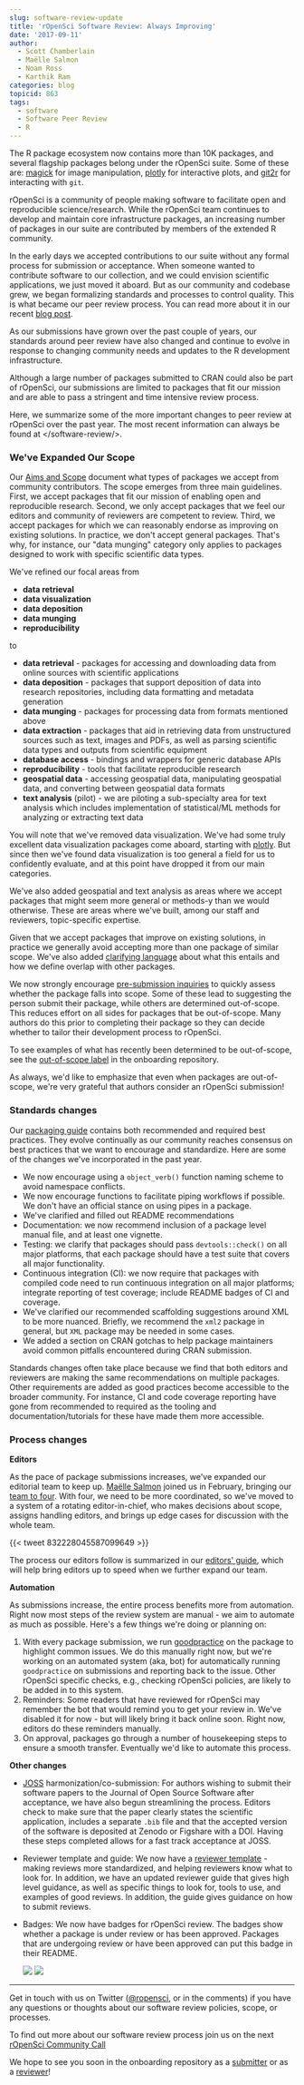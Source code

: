 ```yaml
---
slug: software-review-update
title: 'rOpenSci Software Review: Always Improving'
date: '2017-09-11'
author:
  - Scott Chamberlain
  - Maëlle Salmon
  - Noam Ross
  - Karthik Ram
categories: blog
topicid: 863
tags:
  - software
  - Software Peer Review
  - R
---
```



The R package ecosystem now contains more than 10K packages, and several flagship packages belong under the rOpenSci suite. Some of these are: [magick][] for image manipulation, [plotly][] for interactive plots, and [git2r][] for interacting with `git`.

rOpenSci is a community of people making software to facilitate open and reproducible science/research. While the rOpenSci team continues to develop and maintain core infrastructure packages, an increasing number of packages in our suite are contributed by members of the extended R community.

In the early days we accepted contributions to our suite without any formal process for submission or acceptance. When someone wanted to contribute software to our collection, and we could envision scientific applications, we just moved it aboard. But as our community and codebase grew, we began formalizing standards and processes to control quality. This is what became our peer review process.  You can read more about it in our recent [blog post][nfpost].

As our submissions have grown over the past couple of years, our standards around peer review have also changed and continue to evolve in response to changing community needs and updates to the R development infrastructure.

Although a large number of packages submitted to CRAN could also be part of rOpenSci, our submissions are limited to packages that fit our mission and are able to pass a stringent and time intensive review process.

Here, we summarize some of the more important changes to peer review at rOpenSci over the past year.  The most recent information can always be found at </software-review/>.

### We've Expanded Our Scope

Our [Aims and Scope][aims] document what types of packages we accept from community contributors. The scope emerges from three main guidelines. First, we accept packages that fit our mission of enabling open and reproducible research. Second, we only accept packages that we feel our editors and community of reviewers are competent to review. Third, we accept packages for which we can reasonably endorse as improving on existing solutions.  In practice, we don't accept  general packages. That's why, for instance, our "data munging" category only applies to packages designed to work with specific scientific data types.

We've refined our focal areas from

* **data retrieval**
* **data visualization**
* **data deposition**
* **data munging**
* **reproducibility**

to

* **data retrieval** - packages for accessing and downloading data from online sources with scientific applications
* **data deposition** - packages that support deposition of data into research repositories, including data formatting and metadata generation
* **data munging** - packages for processing data from formats mentioned above
* **data extraction** - packages that aid in retrieving data from unstructured sources such as text, images and PDFs, as well as parsing scientific data types and outputs from scientific equipment
* **database access** - bindings and wrappers for generic database APIs
* **reproducibility** - tools that facilitate reproducible research
* **geospatial data** - accessing geospatial data, manipulating geospatial data, and converting between geospatial data formats
* **text analysis** (pilot) - we are piloting a sub-specialty area for text analysis which includes implementation of statistical/ML methods for analyzing or extracting text data

You will note that we've removed data visualization. We've had some truly excellent data visualization packages come aboard, starting with [plotly].  But since then we've found data visualization is too general a field for us to confidently evaluate, and at this point have dropped it from our main categories.

We've also added geospatial and text analysis as areas where we accept packages that might seem more general or methods-y than we would otherwise.  These are areas where we've built, among our staff and reviewers, topic-specific expertise.

Given that we accept packages that improve on existing solutions, in practice we generally avoid accepting more than one package of similar scope. We've also added [clarifying language][over] about what this entails and how we define overlap with other packages.

We now strongly encourage [pre-submission inquiries][presub] to quickly assess whether the package falls into scope. Some of these lead to suggesting the person submit their package, while others are determined out-of-scope. This reduces effort on all sides for packages that be out-of-scope. Many authors do this prior to completing their package so they can decide whether to tailor their development process to rOpenSci.

To see examples of what has recently been determined to be out-of-scope, see the [out-of-scope label][outofscope] in the onboarding repository.

As always, we'd like to emphasize that even when packages are out-of-scope, we're very grateful that authors consider an rOpenSci submission!

### Standards changes

Our [packaging guide][pg] contains both recommended and required best practices. They evolve continually as our community reaches consensus on best practices that we want to encourage and standardize. Here are some of the changes we've incorporated in the past year.


* We now encourage using a `object_verb()` function naming scheme to avoid namespace conflicts.
* We now encourage functions to facilitate piping workflows if possible. We don't have an official stance on using pipes in a package.
* We've clarified and filled out README recommendations
* Documentation: we now recommend inclusion of a package level manual file, and at least one vignette.
* Testing: we clarify that packages should pass `devtools::check()` on all major platforms, that each package should have a test suite that covers all major functionality.
* Continuous integration (CI): we now require that packages with compiled code need to run continuous integration on all major platforms; integrate reporting of test coverage; include README badges of CI and coverage.
* We've clarified our recommended scaffolding suggestions around XML to be more nuanced. Briefly, we recommend the `xml2` package in general, but `XML` package may be needed in some cases.
* We added a section on CRAN gotchas to help package maintainers avoid common pitfalls encountered during CRAN submission.

Standards changes often take place because we find that both editors and reviewers are making the same recommendations on multiple packages.  Other requirements are added as good practices become accessible to the broader community. For instance, CI and code coverage reporting have gone from recommended to required as the tooling and documentation/tutorials for these have made them more accessible.

### Process changes

**Editors**

As the pace of package submissions increases, we've expanded our editorial team to keep up. [Maëlle Salmon][ms] joined us in February, bringing our [team to four](https://devguide.ropensci.org/softwarereviewintro.html#associateditors). With four, we need to be more coordinated, so we've moved to a system of a rotating editor-in-chief, who makes decisions about scope, assigns handling editors, and brings up edge cases for discussion with the whole team.

{{< tweet 832228045587099649 >}}

The process our editors follow is summarized in our [editors' guide][eg], which will help bring editors up to speed when we further expand our team.

**Automation**

As submissions increase, the entire process benefits more from automation. Right now most steps of the review system are manual - we aim to automate as much as possible. Here's a few things we're doing or planning on:

1. With every package submission, we run [goodpractice][gp] on the package to highlight common issues. We do this manually right now, but we're working on an automated system (aka, bot) for automatically running `goodpractice` on submissions and reporting back to the issue. Other rOpenSci specific checks, e.g., checking rOpenSci policies, are likely to be added in to this system.
2. Reminders: Some readers that have reviewed for rOpenSci may remember the bot that would remind you to get your review in. We've disabled it for now - but will likely bring it back online soon. Right now, editors do these reminders manually.
3. On approval, packages go through a number of housekeeping steps to ensure a smooth transfer. Eventually we'd like to automate this process.

**Other changes**

- [JOSS](https://joss.theoj.org/) harmonization/co-submission: For authors wishing to submit their software papers to the Journal of Open Source Software after acceptance, we have also begun streamlining the process. Editors check to make sure that the paper clearly states the scientific application, includes a separate `.bib` file and that the accepted version of the software is deposited at Zenodo or Figshare with a DOI. Having these steps completed allows for a fast track acceptance at JOSS.
- Reviewer template and guide: We now have a [reviewer template][revtemp] - making reviews more standardized, and helping reviewers know what to look for. In addition, we have an updated reviewer guide that gives high level guidance, as well as specific things to look for, tools to use, and examples of good reviews. In addition, the guide gives guidance on how to submit reviews.
- Badges: We now have badges for rOpenSci review. The badges show whether a package is under review or has been approved. Packages that are undergoing review or have been approved can put this badge in their README.

    [![](http://badges.ropensci.org/86_status.svg)](https://github.com/ropensci/software-review/issues/86)
    [![](http://badges.ropensci.org/116_status.svg)](https://github.com/ropensci/software-review/issues/116)


---



Get in touch with us on Twitter ([@ropensci](https://twitter.com/ropensci), or in the comments) if you have any questions or thoughts about our software review policies, scope, or processes.

To find out more about our software review process join us on the next [rOpenSci Community Call][cc]

We hope to see you soon in the onboarding repository as a [submitter](https://github.com/ropensci/software-review/issues/new) or as a [reviewer](/onboarding/)!





[nfpost]: https://www.numfocus.org/blog/how-ropensci-uses-code-review-to-promote-reproducible-science/
[rostatspost]: /blog/2016/03/28/software-review
[cc]: /blog/2017/08/31/comm-call-v14
[ms]: https://masalmon.eu/
[pkgfit]: https://github.com/ropensci/onboarding/blob/d796e7d197ad6e632ca237cec931420c51766045/policies.md#package-fit
[aims]: https://devguide.ropensci.org/policies.html#aims-and-scope
[presub]: https://github.com/ropensci/software-review/issues?q=is%3Aissue+label%3A0%2Fpresubmission
[pkgoverlap]: https://devguide.ropensci.org/policies.html#overlap
[outofscope]: https://github.com/ropensci/software-review/issues?q=is%3Aissue+is%3Aclosed+label%3Aout-of-scope
[gp]: https://github.com/MangoTheCat/goodpractice
[or]: https://github.com/ropensci/software-review
[magick]: https://github.com/ropensci/magick
[plotly]: https://github.com/ropensci/plotly
[git2r]: https://github.com/ropensci/git2r
[pg]: https://devguide.ropensci.org/building.html
[eg]: https://devguide.ropensci.org/editorguide.html
[tidyverse]: https://www.tidyverse.org/
[over]: https://devguide.ropensci.org/policies.html#overlap
[revtemp]: https://devguide.ropensci.org/reviewtemplate.html
